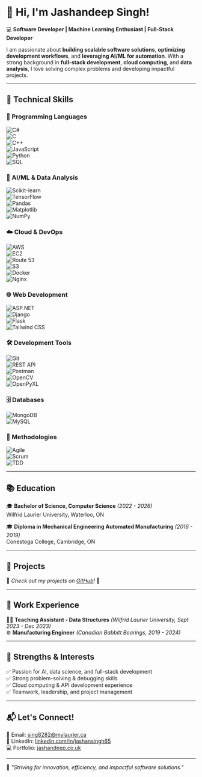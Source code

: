 # 👋 Hi, I'm Jashandeep Singh!

💻 **Software Developer | Machine Learning Enthusiast | Full-Stack Developer**  

I am passionate about **building scalable software solutions**, **optimizing development workflows**, and **leveraging AI/ML for automation**. With a strong background in **full-stack development**, **cloud computing**, and **data analysis**, I love solving complex problems and developing impactful projects.  

---

## 🔧 Technical Skills  

### 🚀 Programming Languages  
![C#](https://img.shields.io/badge/-C%23-239120?style=for-the-badge&logo=c-sharp&logoColor=white)  
![C](https://img.shields.io/badge/-C-00599C?style=for-the-badge&logo=c&logoColor=white)  
![C++](https://img.shields.io/badge/-C++-00599C?style=for-the-badge&logo=c%2B%2B&logoColor=white)  
![JavaScript](https://img.shields.io/badge/-JavaScript-F7DF1E?style=for-the-badge&logo=javascript&logoColor=black)  
![Python](https://img.shields.io/badge/-Python-3776AB?style=for-the-badge&logo=python&logoColor=white)  
![SQL](https://img.shields.io/badge/-SQL-4479A1?style=for-the-badge&logo=mysql&logoColor=white)  

### 🤖 AI/ML & Data Analysis  
![Scikit-learn](https://img.shields.io/badge/-Scikit%20Learn-F7931E?style=for-the-badge&logo=scikit-learn&logoColor=white)  
![TensorFlow](https://img.shields.io/badge/-TensorFlow-FF6F00?style=for-the-badge&logo=tensorflow&logoColor=white)  
![Pandas](https://img.shields.io/badge/-Pandas-150458?style=for-the-badge&logo=pandas&logoColor=white)  
![Matplotlib](https://img.shields.io/badge/-Matplotlib-11557C?style=for-the-badge&logo=python&logoColor=white)  
![NumPy](https://img.shields.io/badge/-NumPy-013243?style=for-the-badge&logo=numpy&logoColor=white)  

### ☁️ Cloud & DevOps  
![AWS](https://img.shields.io/badge/-AWS-232F3E?style=for-the-badge&logo=amazon-aws&logoColor=white)  
![EC2](https://img.shields.io/badge/-EC2-FF9900?style=for-the-badge&logo=amazon-aws&logoColor=white)  
![Route 53](https://img.shields.io/badge/-Route%2053-FF9900?style=for-the-badge&logo=amazon-aws&logoColor=white)  
![S3](https://img.shields.io/badge/-S3-569A31?style=for-the-badge&logo=amazon-s3&logoColor=white)  
![Docker](https://img.shields.io/badge/-Docker-2496ED?style=for-the-badge&logo=docker&logoColor=white)  
![Nginx](https://img.shields.io/badge/-Nginx-269539?style=for-the-badge&logo=nginx&logoColor=white)  

### 🌐 Web Development  
![ASP.NET](https://img.shields.io/badge/-ASP.NET-512BD4?style=for-the-badge&logo=dotnet&logoColor=white)  
![Django](https://img.shields.io/badge/-Django-092E20?style=for-the-badge&logo=django&logoColor=white)  
![Flask](https://img.shields.io/badge/-Flask-000000?style=for-the-badge&logo=flask&logoColor=white)  
![Tailwind CSS](https://img.shields.io/badge/-Tailwind%20CSS-38B2AC?style=for-the-badge&logo=tailwind-css&logoColor=white)  

### 🛠 Development Tools  
![Git](https://img.shields.io/badge/-Git-F05032?style=for-the-badge&logo=git&logoColor=white)  
![REST API](https://img.shields.io/badge/-REST%20APIs-02569B?style=for-the-badge&logo=api&logoColor=white)  
![Postman](https://img.shields.io/badge/-Postman-FF6C37?style=for-the-badge&logo=postman&logoColor=white)  
![OpenCV](https://img.shields.io/badge/-OpenCV-5C3EE8?style=for-the-badge&logo=opencv&logoColor=white)  
![OpenPyXL](https://img.shields.io/badge/-OpenPyXL-1E88E5?style=for-the-badge&logo=python&logoColor=white)  

### 🗄️ Databases  
![MongoDB](https://img.shields.io/badge/-MongoDB-47A248?style=for-the-badge&logo=mongodb&logoColor=white)  
![MySQL](https://img.shields.io/badge/-MySQL-4479A1?style=for-the-badge&logo=mysql&logoColor=white)  

### 📜 Methodologies  
![Agile](https://img.shields.io/badge/-Agile-32A852?style=for-the-badge&logo=agile&logoColor=white)  
![Scrum](https://img.shields.io/badge/-Scrum-00A6DA?style=for-the-badge&logo=scrumalliance&logoColor=white)  
![TDD](https://img.shields.io/badge/-TDD-FF5733?style=for-the-badge&logo=testng&logoColor=white)  

---

## 📚 Education  
🎓 **Bachelor of Science, Computer Science** *(2022 - 2026)*  
Wilfrid Laurier University, Waterloo, ON  

🎓 **Diploma in Mechanical Engineering Automated Manufacturing** *(2016 - 2019)*  
Conestoga College, Cambridge, ON  

---

## 🚀 Projects  
📌 *Check out my projects on [GitHub](https://github.com/jayd719)!* 🚀  

---

## 💼 Work Experience  
👨‍🏫 **Teaching Assistant - Data Structures** *(Wilfrid Laurier University, Sept 2023 - Dec 2023)*  
⚙️ **Manufacturing Engineer** *(Canadian Babbitt Bearings, 2019 - 2024)*  

---

## 🎯 Strengths & Interests  
✅ Passion for AI, data science, and full-stack development  
✅ Strong problem-solving & debugging skills  
✅ Cloud computing & API development experience  
✅ Teamwork, leadership, and project management  

---

## 📬 Let's Connect!  
📧 Email: [sing8282@mylaurier.ca](mailto:sing8282@mylaurier.ca)  
🔗 LinkedIn: [linkedin.com/in/jashansingh65](https://linkedin.com/in/jashansingh65)  
💻 Portfolio: [jashandeep.co.uk](https://jashandeep.co.uk/)  

---

🚀 *"Striving for innovation, efficiency, and impactful software solutions."*  
